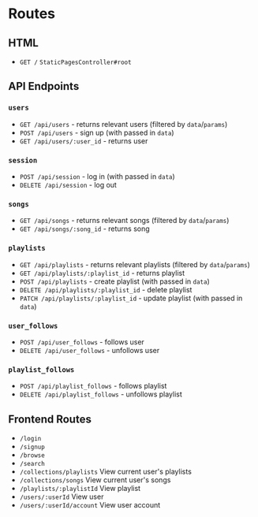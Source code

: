 # Routes

## HTML
* `GET /` `StaticPagesController#root`

## API Endpoints
### `users`
* `GET /api/users` - returns relevant users (filtered by `data`/`params`)
* `POST /api/users` - sign up (with passed in `data`)
* `GET /api/users/:user_id` - returns user

### `session`
* `POST /api/session` - log in (with passed in `data`)
* `DELETE /api/session` - log out

### `songs`
* `GET /api/songs` - returns relevant songs (filtered by `data`/`params`)
* `GET /api/songs/:song_id` - returns song

### `playlists`
* `GET /api/playlists` - returns relevant playlists (filtered by `data`/`params`)
* `GET /api/playlists/:playlist_id` - returns playlist
* `POST /api/playlists` - create playlist (with passed in `data`)
* `DELETE /api/playlists/:playlist_id` - delete playlist
* `PATCH /api/playlists/:playlist_id` - update playlist (with passed in `data`)

### `user_follows`
* `POST /api/user_follows` - follows user
* `DELETE /api/user_follows` - unfollows user

### `playlist_follows`
* `POST /api/playlist_follows` - follows playlist
* `DELETE /api/playlist_follows` - unfollows playlist

## Frontend Routes
* `/login`
* `/signup`
* `/browse`
* `/search`
* `/collections/playlists` View current user's playlists
* `/collections/songs` View current user's songs
* `/playlists/:playlistId` View playlist
* `/users/:userId` View user
* `/users/:userId/account` View user account
